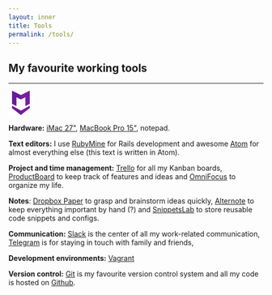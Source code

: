 ```yaml
---
layout: inner
title: Tools
permalink: /tools/
---
```


## My favourite working tools
---

![my workspace](https://github.com/adam-p/markdown-here/raw/master/src/common/images/icon48.png "Logo Title Text 1")

**Hardware:** [iMac 27"](http://apple.de), [MacBook Pro 15"](http://), notepad.

**Text editors:** I use [RubyMine]() for Rails development and awesome [Atom]() for almost everything else (this text is written in Atom).

**Project and time management:** [Trello]() for all my Kanban boards, [ProductBoard]() to keep track of features and ideas and [OmniFocus]() to organize my life.

**Notes**: [Dropbox Paper]() to grasp and brainstorm ideas quickly, [Alternote]() to keep everything important by hand (?) and [SnippetsLab]() to store reusable code snippets and configs.

**Communication:** [Slack]() is the center of all my work-related communication, [Telegram]() is for staying in touch with family and friends,

**Development environments:** [Vagrant]()

**Version control:** [Git]() is my favourite version control system and all my code is hosted on [Github]().
